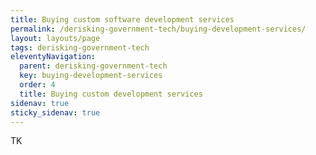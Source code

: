 ```yaml
---
title: Buying custom software development services
permalink: /derisking-government-tech/buying-development-services/
layout: layouts/page
tags: derisking-government-tech
eleventyNavigation:
  parent: derisking-government-tech
  key: buying-development-services
  order: 4
  title: Buying custom development services
sidenav: true
sticky_sidenav: true
---
```


TK

